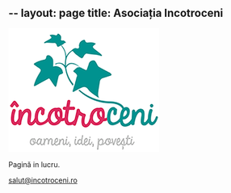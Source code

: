 --
layout: page
title: Asociația Incotroceni
--

![Logo](/assets/images/logo.png)

Pagină in lucru.

[salut@incotroceni.ro](mailto:salut@incotroceni.ro)
